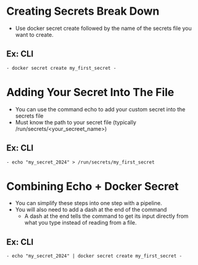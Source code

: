 # Creating Secrets Break Down
- Use docker secret create followed by the name of the secrets file you want to create.
## Ex: CLI
    - docker secret create my_first_secret -

# Adding Your Secret Into The File
- You can use the command echo to add your custom secret into the secrets file
- Must know the path to your secret file (typically /run/secrets/<your_secreet_name>) 
## Ex: CLI 
    - echo "my_secret_2024" > /run/secrets/my_first_secret

# Combining Echo + Docker Secret
- You can simplify these steps into one step with a pipeline.
- You will also need to add a dash at the end of the command
    - A dash at the end tells the command to get its input directly from what you type instead of reading from a file.
## Ex: CLI
    - echo "my_secret_2024" | docker secret create my_first_secret -